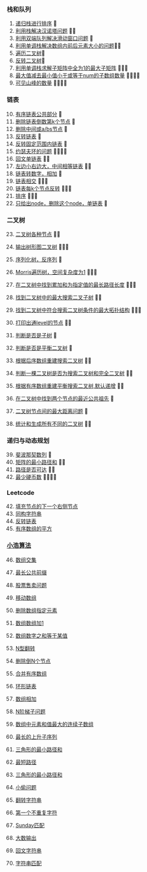 
### 栈和队列
1. [递归栈进行排序](https://github.com/LevenWin/alogrithm/blob/master/Python/Code/StackQueue/stack_sort.py) 🌟
2. [利用栈解决汉诺塔问题](https://github.com/LevenWin/alogrithm/blob/master/Python/Code/StackQueue/hanoiProblem.py) 🌟🌟
3. [利用双端队列解决滑动窗口问题](https://github.com/LevenWin/alogrithm/blob/master/Python/Code/StackQueue/slideWindow.py) 🌟
4. [利用单调栈解决数组内前后元素大小的问题](https://github.com/LevenWin/alogrithm/blob/master/Python/Code/StackQueue/2min.py)🌟🌟
5. [遍历二叉树](https://github.com/LevenWin/alogrithm/blob/master/Python/Code/StackQueue/treeReleated.py)🌟
6. [反转二叉树](https://github.com/LevenWin/alogrithm/blob/master/Python/Code/StackQueue/reverseTree.py)🌟
7. [利用单调栈求解子矩阵中全为1的最大子矩阵](https://github.com/LevenWin/alogrithm/blob/master/Python/Code/StackQueue/maxSubRect.py) 🌟🌟🌟
8. [最大值减去最小值小于或等于num的子数组数量](https://github.com/LevenWin/alogrithm/blob/master/Python/Code/StackQueue/12-4.py) 🌟🌟🌟🌟
9. [可见山峰的数量](https://github.com/LevenWin/alogrithm/blob/master/Python/Code/StackQueue/12-5.py) 🌟🌟🌟🌟

### 链表
10. [有序链表公共部分](https://github.com/LevenWin/alogrithm/blob/master/Python/Code/LinkedList/12-5-1.py) 🌟
11. [删除链表倒数第k个节点](https://github.com/LevenWin/alogrithm/blob/master/Python/Code/LinkedList/12-6-1.py) 🌟
12. [删除中间或a/bs节点](https://github.com/LevenWin/alogrithm/blob/master/Python/Code/LinkedList/12-6-2.py) 🌟
13. [反转链表](https://github.com/LevenWin/alogrithm/blob/master/Python/Code/LinkedList/12-6-3.py) 🌟
14. [反转固定范围内链表](https://github.com/LevenWin/alogrithm/blob/master/Python/Code/LinkedList/12-7-1.py) 🌟
15. [约瑟夫环的问题](https://github.com/LevenWin/alogrithm/blob/master/Python/Code/LinkedList/12-9.py) 🌟🌟🌟🌟
16. [回文单链表](https://github.com/LevenWin/alogrithm/blob/master/Python/Code/LinkedList/12-10.py) 🌟🌟
17. [左边小右边大，中间相等链表](https://github.com/LevenWin/alogrithm/blob/master/Python/Code/LinkedList/12-11.py) 🌟🌟
18. [链表转数字，相加](https://github.com/LevenWin/alogrithm/blob/master/Python/Code/LinkedList/12-12.py) 🌟
19. [链表相交](https://github.com/LevenWin/alogrithm/blob/master/Python/Code/LinkLinkedListList/12-13.py) 🌟🌟🌟
20. [链表每k个节点反转](https://github.com/LevenWin/alogrithm/blob/master/Python/Code/LinkedList/12-14.py) 🌟🌟🌟
21. [排序](https://github.com/LevenWin/alogrithm/blob/master/Python/Code/Common/sort.py) 🌟🌟🌟
22. [只给出node，删除这个node，单链表](https://github.com/LevenWin/alogrithm/blob/master/Python/Code/LinkedList/12-19.py) 🌟

### 二叉树
23. [二叉树各种节点](https://github.com/LevenWin/alogrithm/blob/master/Python/Code/Tree/12-20.py) 🌟🌟
24. [输出树形图二叉树](https://github.com/LevenWin/alogrithm/blob/master/Python/Code/Tree/12-21.py) 🌟🌟🌟
25. [序列化树，反序列](https://github.com/LevenWin/alogrithm/blob/master/Python/Code/Tree/12-22.py) 🌟
26. [Morris遍历树，空间复杂度为1](https://github.com/LevenWin/alogrithm/blob/master/Python/Code/Tree/12-26.py) 🌟🌟🌟
27. [在二叉树中找到累加和为指定值的最长路径长度](https://github.com/LevenWin/alogrithm/blob/master/Python/Code/Tree/12-27.py) 🌟🌟🌟
28. [找到二叉树中的最大搜索二叉子树](https://github.com/LevenWin/alogrithm/blob/master/Python/Code/Tree/12-28.py) 🌟🌟
29. [找到二叉树中符合搜索二叉树条件的最大拓扑结构](https://github.com/LevenWin/alogrithm/blob/master/Python/Code/Tree/12-30.py) 🌟🌟🌟
30. [打印出通level的节点](https://github.com/LevenWin/alogrithm/blob/master/Python/Code/Tree/1-2.py) 🌟🌟
31. [判断是否是子树](https://github.com/LevenWin/alogrithm/blob/master/Python/Code/Tree/1-3.py) 🌟
32. [判断是否是平衡二叉树](https://github.com/LevenWin/alogrithm/blob/master/Python/Code/Tree/1-3-1.py) 🌟
33. [根据后序数组重建搜索二叉树](https://github.com/LevenWin/alogrithm/blob/master/Python/Code/Tree/1-4.py) 🌟🌟

34. [判断一棵二叉树是否为搜索二叉树和完全二叉树](https://github.com/LevenWin/alogrithm/blob/master/Python/Code/Tree/1-5.py) 🌟🌟
35. [根据有序数组重建平衡搜索二叉树,默认递增](https://github.com/LevenWin/alogrithm/blob/master/Python/Code/Tree/1-6.py) 🌟🌟
36. [在二叉树中找到两个节点的最近公共祖先](https://github.com/LevenWin/alogrithm/blob/master/Python/Code/Tree/1-14.py) 🌟
37. [二叉树节点间的最大距离问题](https://github.com/LevenWin/alogrithm/blob/master/Python/Code/Tree/1-15.py) 🌟
38. [统计和生成所有不同的二叉树](https://github.com/LevenWin/alogrithm/blob/master/Python/Code/Tree/1-17.py) 🌟🌟

### 递归与动态规划
39. [斐波那契数列](https://github.com/LevenWin/alogrithm/blob/master/Python/Code/Recursive/1-20.py) 🌟
40. [矩阵的最小路径和](https://github.com/LevenWin/alogrithm/blob/master/Python/Code/Recursive/1-20-1.py) 🌟🌟
41. [路径是否可达](https://github.com/LevenWin/alogrithm/blob/master/Python/Code/Recursive/1-20-2.py) 🌟🌟
41. [最少硬币数](https://github.com/LevenWin/alogrithm/blob/master/Python/Code/Recursive/1-21.py) 🌟🌟🌟🌟

 ### Leetcode

42. [填充节点的下一个右侧节点](https://github.com/LevenWin/alogrithm/blob/master/JavaScript/116.js)
43. [同构字符串](https://github.com/LevenWin/alogrithm/blob/master/JavaScript/205.js)
44. [反转链表](https://github.com/LevenWin/alogrithm/blob/master/JavaScript/206.js)
45. [有序数组的平方](https://github.com/LevenWin/alogrithm/blob/master/JavaScript/977.js)

### [小浩算法](https://www.geekxh.com)
46. [数组交集](https://github.com/LevenWin/alogrithm/blob/master/JavaScript/小浩算法/数组/1.js)
47. [最长公共前缀](https://github.com/LevenWin/alogrithm/blob/master/JavaScript/小浩算法/数组/2.js)
48. [股票售卖问题](https://github.com/LevenWin/alogrithm/blob/master/JavaScript/小浩算法/数组/3.js)
49. [移动数组](https://github.com/LevenWin/alogrithm/blob/master/JavaScript/小浩算法/数组/4.js)
50. [删除数组指定元素](https://github.com/LevenWin/alogrithm/blob/master/JavaScript/小浩算法/数组/5.js)
51. [数组数组加1](https://github.com/LevenWin/alogrithm/blob/master/JavaScript/小浩算法/数组/6.js)
52. [数组数字之和等于某值](https://github.com/LevenWin/alogrithm/blob/master/JavaScript/小浩算法/数组/7.js)
53. [N型翻转](https://github.com/LevenWin/alogrithm/blob/master/JavaScript/小浩算法/数组/8.js)
54. [删除倒N个节点](https://github.com/LevenWin/alogrithm/blob/master/JavaScript/小浩算法/链表/9.js)
55. [合并有序数组](https://github.com/LevenWin/alogrithm/blob/master/JavaScript/小浩算法/链表/10.js)
56. [环形链表](https://github.com/LevenWin/alogrithm/blob/master/JavaScript/小浩算法/链表/11.js)
57. [数组相加](https://github.com/LevenWin/alogrithm/blob/master/JavaScript/小浩算法/链表/12.js)

58. [N阶梯子问题](https://github.com/LevenWin/alogrithm/blob/master/JavaScript/小浩算法/动态规划-DP/13.js)
59. [数组中元素和值最大的连续子数组](https://github.com/LevenWin/alogrithm/blob/master/JavaScript/小浩算法/动态规划-DP/14.js)
60. [最长的上升子序列](https://github.com/LevenWin/alogrithm/blob/master/JavaScript/小浩算法/动态规划-DP/15.js)
61. [三角形的最小路径和](https://github.com/LevenWin/alogrithm/blob/master/JavaScript/小浩算法/动态规划-DP/16.js)
62. [最短路径](https://github.com/LevenWin/alogrithm/blob/master/JavaScript/小浩算法/动态规划-DP/17.js)
63. [三角形的最小路径和](https://github.com/LevenWin/alogrithm/blob/master/JavaScript/小浩算法/动态规划-DP/16.js)
64. [小偷问题](https://github.com/LevenWin/alogrithm/blob/master/JavaScript/小浩算法/动态规划-DP/18.js)


65. [翻转字符串](https://github.com/LevenWin/alogrithm/blob/master/JavaScript/小浩算法/字符串/19.js)
66. [第一个不重复字符](https://github.com/LevenWin/alogrithm/blob/master/JavaScript/小浩算法/字符串/20.js)
67. [Sunday匹配](https://github.com/LevenWin/alogrithm/blob/master/JavaScript/小浩算法/字符串/21.js)
68. [大数输出](https://github.com/LevenWin/alogrithm/blob/master/JavaScript/小浩算法/字符串/22.js)
69. [回文字符串](https://github.com/LevenWin/alogrithm/blob/master/JavaScript/小浩算法/字符串/23.js)
70. [字符串匹配](https://github.com/LevenWin/alogrithm/blob/master/JavaScript/小浩算法/字符串/24.js)

    














